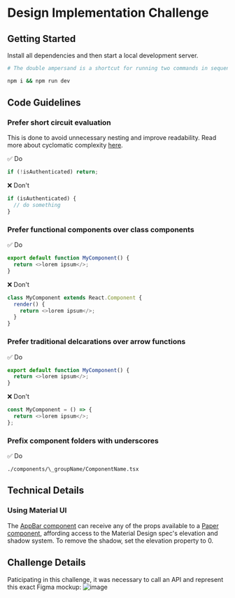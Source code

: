 # Design Implementation Challenge

## Getting Started

Install all dependencies and then start a local development server.

```bash
# The double ampersand is a shortcut for running two commands in sequence

npm i && npm run dev
```

## Code Guidelines

### Prefer short circuit evaluation

This is done to avoid unnecessary nesting and improve readability. Read more about cyclomatic complexity [here](https://en.wikipedia.org/wiki/Cyclomatic_complexity).

✅ Do

```js
if (!isAuthenticated) return;
```

❌ Don't

```js
if (isAuthenticated) {
  // do something
}
```

### Prefer functional components over class components

✅ Do

```js
export default function MyComponent() {
  return <>lorem ipsum</>;
}
```

❌ Don't

```js
class MyComponent extends React.Component {
  render() {
    return <>lorem ipsum</>;
  }
}
```

### Prefer traditional delcarations over arrow functions

✅ Do

```js
export default function MyComponent() {
  return <>lorem ipsum</>;
}
```

❌ Don't

```js
const MyComponent = () => {
  return <>lorem ipsum</>;
};
```

### Prefix component folders with underscores

✅ Do

```
./components/\_groupName/ComponentName.tsx
```

## Technical Details

### Using Material UI

The [AppBar component](https://mui.com/material-ui/api/app-bar/) can receive any of the props available to a [Paper component](https://mui.com/material-ui/react-paper/#elevation), affording access to the Material Design spec's elevation and shadow system. To remove the shadow, set the elevation property to 0.

## Challenge Details

Paticipating in this challenge, it was necessary to call an API and represent this exact Figma mockup:
![image](https://user-images.githubusercontent.com/12516538/201192230-8b66f9f7-26d3-4556-88a5-b03b9572431c.png)

```

```
